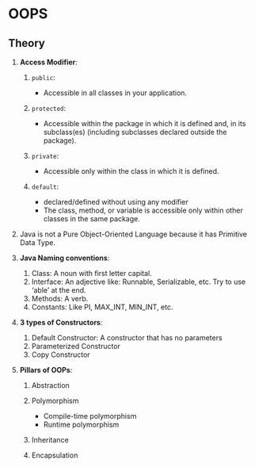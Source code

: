 # OOPS

## Theory

1. **Access Modifier**:

   1. `public`:

      - Accessible in all classes in your application.

   2. `protected`:

      - Accessible within the package in which it is defined and, in its subclass(es) (including subclasses declared outside the package).

   3. `private`:

      - Accessible only within the class in which it is defined.

   4. `default`:
      - declared/defined without using any modifier
      - The class, method, or variable is accessible only within other classes in the same package.

2. Java is not a Pure Object-Oriented Language because it has Primitive Data Type.

3. **Java Naming conventions**:

   1. Class: A noun with first letter capital.
   2. Interface: An adjective like: Runnable, Serializable, etc. Try to use ‘able’ at the end.
   3. Methods: A verb.
   4. Constants: Like PI, MAX_INT, MIN_INT, etc.

4. **3 types of Constructors**:

   1. Default Constructor: A constructor that has no parameters
   2. Parameterized Constructor
   3. Copy Constructor

5. **Pillars of OOPs**:

   1. Abstraction
   2. Polymorphism

      - Compile-time polymorphism
      - Runtime polymorphism

   3. Inheritance
   4. Encapsulation
